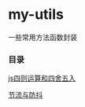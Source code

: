 # my-utils
一些常用方法函数封装

### 目录
[js四则运算和四舍五入](https://github.com/smallmonsters/my-utils/blob/master/src/lib/operation)

[节流与防抖](https://github.com/smallmonsters/my-utils/blob/master/src/lib/throttle)